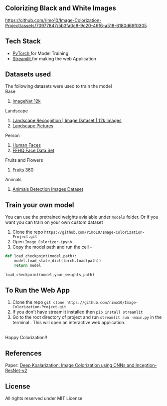 ## Colorizing Black and White Images
https://github.com/rimo10/Image-Colorization-Project/assets/70977847/5b3fa0c8-9c20-46f6-a518-6180d69f0305
## Tech Stack
* [PyTorch ](https://pytorch.org/) for Model Training <br>
* [Streamlit ](https://streamlit.io/) for making the web Application

## Datasets used
The following datasets were used to train the model
<br>
Base
1. [ImageNet 12k ](https://www.kaggle.com/datasets/lijiyu/imagenet)
 
Landscape
1. [Landscape Recognition | Image Dataset | 12k Images](https://www.kaggle.com/datasets/utkarshsaxenadn/landscape-recognition-image-dataset-12k-images)
2. [Landscape Pictures ](https://www.kaggle.com/datasets/arnaud58/landscape-pictures)
 
Person
1. [Human Faces ](https://www.kaggle.com/datasets/ashwingupta3012/human-faces)
2. [FFHQ Face Data Set ](https://www.kaggle.com/datasets/greatgamedota/ffhq-face-data-set) 

Fruits and Flowers
1. [Fruits 360 ](https://www.kaggle.com/datasets/moltean/fruits)

Animals
1. [Animals Detection Images Dataset ](https://www.kaggle.com/datasets/antoreepjana/animals-detection-images-dataset)

## Train your own model
You can use the pretrained weights avialable under `models` folder. Or if you want you can train on your own custom dataset 
1. Clone the repo `https://github.com/rimo10/Image-Colorization-Project.git`
2. Open `Image_Colorizer.ipynb` 
3. Copy the model path and run the cell - 
 
 ```python 
 def load_checkpoint(model,path):
     model.load_state_dict(torch.load(path)) 
     return model
     
 load_checkpoint(model,your_weights_path)
 ```
 
 ## To Run the Web App
 1. Clone the repo `git clone https://github.com/rimo10/Image-Colorization-Project.git`
 2. If you don't have streamlit installed then `pip install streamlit`
 3.  Go to the root directory of project and run `streamlit run -main.py` in the terminal . This will open an interactive web application.
 <br>
 Happy Colorization!! 
 
 ## References
 Paper: [Deep Koalarization: Image Colorization using CNNs and Inception-ResNet-v2 ](https://arxiv.org/pdf/1712.03400v1.pdf)
 
## License
All rights reserved under MIT License
